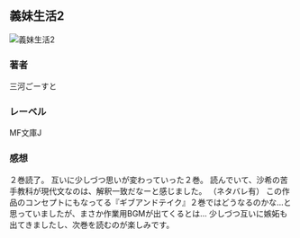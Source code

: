## 義妹生活2
![義妹生活2](https://cdn.discordapp.com/attachments/1211570779934695494/1217675945310163055/1b0jzzY8xsLUSUTTvdgbDujMMkDHq671YFDOaUTc4U9IuT_Clv98t8tJ548ffsMU.png?ex=6604e418&is=65f26f18&hm=60e77eb54ad988962d80d44743e05bc63a898df0850fc12e014811b53a2b1fb8&)
### 著者
三河ごーすと
### レーベル
MF文庫J
### 感想
２巻読了。
互いに少しづつ思いが変わっていった２巻。
読んでいて、沙希の苦手教科が現代文なのは、解釈一致だなーと感じました。
（ネタバレ有）
この作品のコンセプトにもなってる『ギブアンドテイク』２巻ではどうなるのかな…と思っていましたが、まさか作業用BGMが出てくるとは…
少しづつ互いに嫉妬も出てきましたし、次巻を読むのが楽しみです。

